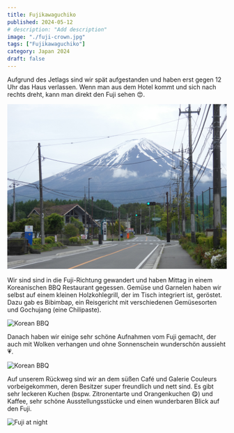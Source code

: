 ```yaml
---
title: Fujikawaguchiko
published: 2024-05-12
# description: "Add description"
image: "./fuji-crown.jpg"
tags: ["Fujikawaguchiko"]
category: Japan 2024
draft: false
---
```


Aufgrund des Jetlags sind wir spät aufgestanden und haben erst gegen 12 Uhr das Haus verlassen. Wenn man aus dem Hotel kommt und sich nach rechts dreht, kann man direkt den Fuji sehen 😍. 

![Fuji view from hotel](./fuji-street.jpg)

Wir sind sind in die Fuji-Richtung gewandert und haben Mittag in einem Koreanischen BBQ Restaurant gegessen. Gemüse und Garnelen haben wir selbst auf einem kleinen Holzkohlegrill, der im Tisch integriert ist, geröstet. Dazu gab es Bibimbap, ein Reisgericht mit verschiedenen Gemüsesorten und Gochujang (eine Chilipaste). 

![Korean BBQ](./korean-bbq.jpg)

Danach haben wir einige sehr schöne Aufnahmen vom Fuji gemacht, der auch mit Wolken verhangen und ohne Sonnenschein wunderschön aussieht 💗.

![Korean BBQ](./galerie-couleurs-smile.jpg)

Auf unserem Rückweg sind wir an dem süßen Café und Galerie Couleurs vorbeigekommen, deren Besitzer super freundlich und nett sind. Es gibt sehr leckeren Kuchen (bspw. Zitronentarte und Orangenkuchen 😋) und Kaffee, sehr schöne Ausstellungsstücke und einen wunderbaren Blick auf den Fuji.
<!-- https://github.com/11ty/eleventy/issues/2301
[Café und Galerie Couleurs](https://g-couleurs.jp/index.html){target="_blank"}  -->

![Fuji at night](./fuji-at-night.jpg)

